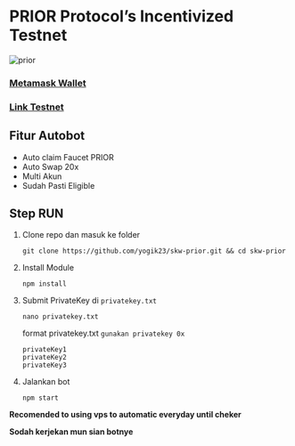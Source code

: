 # PRIOR Protocol’s Incentivized Testnet
![prior](https://github.com/user-attachments/assets/465cacf4-ca6c-4e5e-b60f-0bf17b4765a3)

### [Metamask Wallet](https://chrome.google.com/webstore/detail/metamask/nkbihfbeogaeaoehlefnkodbefgpgknn?hl=id)
### [Link Testnet](https://testnetpriorprotocol.xyz/)

## Fitur Autobot
- Auto claim Faucet PRIOR
- Auto Swap 20x
- Multi Akun
- Sudah Pasti Eligible

## Step RUN

1. Clone repo dan masuk ke folder
    ```
    git clone https://github.com/yogik23/skw-prior.git && cd skw-prior
    ```
2. Install Module
    ```
    npm install
    ```
3. Submit PrivateKey di `privatekey.txt`
    ```
    nano privatekey.txt
    ```
   format privatekey.txt `gunakan privatekey 0x`
    ```
    privateKey1
    privateKey2
    privateKey3
    ```
4. Jalankan bot 
    ```
    npm start
    ```


**Recomended to using vps to automatic everyday until cheker** 

**Sodah kerjekan mun sian botnye**
